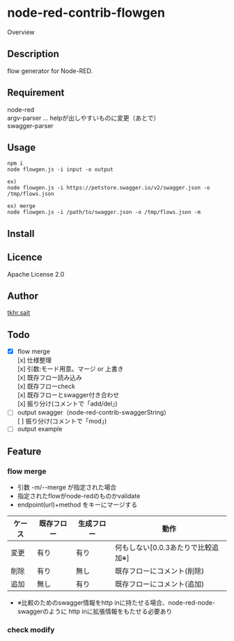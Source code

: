 # node-red-contrib-flowgen

Overview

## Description

flow generator for Node-RED.

## Requirement

node-red  
argv-parser ... helpが出しやすいものに変更（あとで）  
swagger-parser  

## Usage

```
npm i
node flowgen.js -i input -o output

ex)
node flowgen.js -i https://petstore.swagger.io/v2/swagger.json -o /tmp/flows.json

ex) merge
node flowgen.js -i /path/to/swagger.json -o /tmp/flows.json -m

```

## Install


## Licence

Apache License 2.0

## Author

[tkhr.sait](https://github.com/tkhr-sait)

## Todo

* [x] flow merge  
[x] 仕様整理  
[x] 引数:モード用意。マージ or 上書き  
[x] 既存フロー読み込み  
[x] 既存フローcheck  
[x] 既存フローとswagger付き合わせ  
[x] 振り分け(コメントで「add/del」)  
* [ ] output swagger（node-red-contrib-swaggerString）  
[ ] 振り分け(コメントで「mod」)
* [ ] output example

## Feature

### flow merge
* 引数 -m/--merge が指定された場合
* 指定されたflowがnode-redのものかvalidate
* endpoint(url)+method をキーにマージする  

|ケース|既存フロー|生成フロー|動作|
|-----|--------|--------|----|
|変更|有り|有り|何もしない[0.0.3あたりで比較追加※]|
|削除|有り|無し|既存フローにコメント(削除)|
|追加|無し|有り|既存フローにコメント(追加)|

* ※比較のためのswagger情報をhttp inに持たせる場合、node-red-node-swaggerのように
  http inに拡張情報をもたせる必要あり

### check modify
